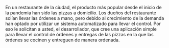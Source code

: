 En un restaurante de la ciudad, el producto más popular desde el inicio de la
pandemia han sido las pizzas a domicilio. Los dueños del restaurante solían llevar
las órdenes a mano, pero debido al crecimiento de la demanda han optado por
utilizar un sistema automatizado para llevar el control. Por eso le solicitan a usted, el
desarrollador, que cree una aplicación simple para llevar el control de órdenes y
entregas de las pizzas en la que las órdenes se cocinen y entreguen de manera
ordenada.
